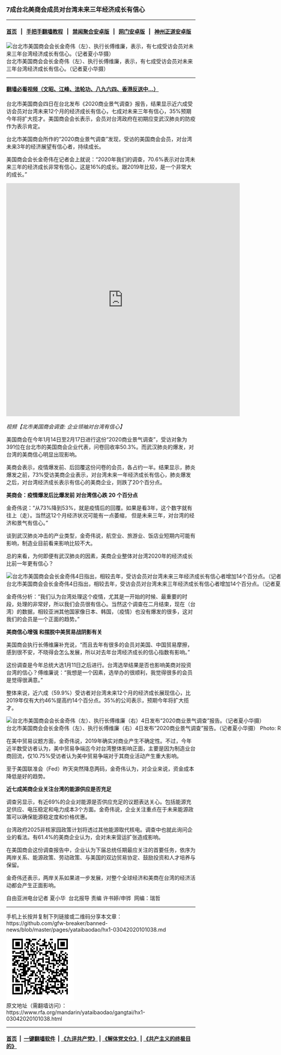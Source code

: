 ### 7成台北美商会成员对台湾未来三年经济成长有信心
------------------------

#### [首页](https://github.com/gfw-breaker/banned-news/blob/master/README.md) &nbsp;&nbsp;|&nbsp;&nbsp; [手把手翻墙教程](https://github.com/gfw-breaker/guides/wiki) &nbsp;&nbsp;|&nbsp;&nbsp; [禁闻聚合安卓版](https://github.com/gfw-breaker/bn-android) &nbsp;&nbsp;|&nbsp;&nbsp; [网门安卓版](https://github.com/oGate2/oGate) &nbsp;&nbsp;|&nbsp;&nbsp; [神州正道安卓版](https://github.com/SzzdOgate/update) 



<div id="headerimg">
 <img alt="台北市美国商会会长金奇伟（左）、执行长傅维廉，表示，有七成受访会员对未来三年台湾经济成长有信心。（记者夏小华摄）" src="https://www.rfa.org/mandarin/yataibaodao/gangtai/hx1-03042020101038.html/4e00.jpg/@@images/9c4c3ad9-4b87-4706-8274-dac5e7562005.jpeg" title="台北市美国商会会长金奇伟（左）、执行长傅维廉，表示，有七成受访会员对未来三年台湾经济成长有信心。（记者夏小华摄）"/>
 <div id="headerimgcontents">
  <div id="headerimgcaption">
   <span>
    台北市美国商会会长金奇伟（左）、执行长傅维廉，表示，有七成受访会员对未来三年台湾经济成长有信心。（记者夏小华摄）
   </span>
   <!-- zoomattribute -->
  </div>
  <!-- headerimgcaption -->
 </div>
 <!-- headerimagecontents -->
</div>

<hr/>


#### [翻墙必看视频（文昭、江峰、法轮功、八九六四、香港反送中...）](https://github.com/gfw-breaker/banned-news/blob/master/pages/link3.md)

<div id="storytext">
 <div>
  <div class="slot_header">
  </div>
 </div>
 <p>
  台北市美国商会四日在台北发布《2020商业景气调查》报告，结果显示近六成受访会员对台湾未来12个月的经济成长有信心，七成对未来三年有信心，35%预期今年将扩大揽才。美国商会会长表示，会员对台湾政府在初期应变武汉肺炎的防疫作为表示肯定。
 </p>
 <p>
  台北市美国商会所作的“2020商业景气调查”发现，受访的美国商会会员，对台湾未来3年的经济展望有信心者，持续成长。
 </p>
 <p>
 </p>
 <p>
 </p>
 <p>
  美国商会会长金奇伟在记者会上就说：“2020年我们的调查，70.6%表示对台湾未来三年的经济成长非常有信心，这是16%的成长。跟2019年比较，是一个非常大的成长。”
 </p>
 <p>
 </p>
 <p>
  <iframe frameborder="0" height="620" scrolling="no" src="https://www.facebook.com/plugins/video.php?href=https%3A%2F%2Fwww.facebook.com%2FRFAChinese%2Fvideos%2F204203210935918%2F&amp;show_text=0&amp;width=622" width="622">
  </iframe>
 </p>
 <p>
  <i>
   视频【北市美国商会调查: 企业领袖对台湾有信心】
  </i>
 </p>
 <p>
 </p>
 <p>
  美国商会在今年1月14日至2月17日进行这份“2020商业景气调查”，受访对象为391位在台北市的美国商会企业代表，问卷回收率50.3%。而武汉肺炎的爆发，对台湾的美商信心明显出现影响。
 </p>
 <p>
  美商会表示，疫情爆发前、后回覆这份问卷的会员，各占约一半。结果显示，肺炎爆发之前，73%受访美商企业表示，对台湾未来一年经济成长有信心，肺炎爆发之后，对台湾经济成长表示有信心的美商企业，则跌了20个百分点。
 </p>
 <p>
  <b>
   美商会：疫情爆发后比爆发前
  </b>
  <b>
  </b>
  <b>
   对台湾信心跌
  </b>
  <b>
   20
  </b>
  <b>
   个百分点
  </b>
  <b>
  </b>
 </p>
 <p>
  金奇伟说：“从73%降到53%，就是疫情后的回覆。如果是看3年，这个数字就有往上（走）。当然这12个月经济状况可能有一点萎缩， 但是未来三年，对台湾的经济和景气有信心。”
 </p>
 <p>
  谈到武汉肺炎冲击的产业类型，金奇伟说，航空业、旅游业、饭店业短期内可能有影响，制造业目前看来影响比较不大。
 </p>
 <p>
  总的来看，为何即便有武汉肺炎的因素，美商企业整体对台湾2020年的经济成长比前一年更有信心？
 </p>
 <p>
 </p>
 <p>
  <div class="image-inline captioned" style="width:1280px;">
   <div style="width:1280px;">
    <img alt="台北市美国商会会长金奇伟4日指出，相较去年，受访会员对台湾未来三年经济成长有信心者增加14个百分点。（记者夏小华摄）" src="https://www.rfa.org/mandarin/yataibaodao/gangtai/hx1-03042020101038.html/4e8c.jpg" title="台北市美国商会会长金奇伟4日指出，相较去年，受访会员对台湾未来三年经济成长有信心者增加14个百分点。（记者夏小华摄）"/>
   </div>
   <div class="image-caption">
    <span style="width:1280px;">
     台北市美国商会会长金奇伟4日指出，相较去年，受访会员对台湾未来三年经济成长有信心者增加14个百分点。（记者夏小华摄）
    </span>
    <span class="copyright">
     Photo: RFA
    </span>
   </div>
  </div>
 </p>
 <p>
  金奇伟分析：“我们认为台湾处理这个疫情，尤其是一开始的时候、最重要的时段，处理的非常好，所以我们会员很有信心。当然这个调查在二月结束，现在（台湾）的数据，相较亚洲其他国家像日本、韩国，（疫情）也没有爆发的很多，这对我们的会员是一个正面的趋势。”
 </p>
 <p>
  <b>
   美商信心增强
  </b>
  <b>
   和摆脱中美贸易战阴影有关
  </b>
  <b>
  </b>
 </p>
 <p>
  美国商会执行长傅维廉补充说，“而且去年有很多的会员对美国、中国贸易摩擦，感到很不安，不晓得会怎么发展，所以对去年台湾经济成长的信心指数有影响。”
 </p>
 <p>
  这份调查是今年总统大选1月11日之后进行。台湾选举结果是否也影响美商对投资台湾的信心？傅维廉说：“我想是一个因素，选举办的很顺利，我觉得很多的会员是觉得很满意。”
 </p>
 <p>
  整体来说，近六成（59.9%）受访者对台湾未来12个月的经济成长展现信心，比2019年仅有大约46%提高约14个百分点。35%的公司表示，预期今年将扩大揽才。
 </p>
 <p>
 </p>
 <p>
  <div class="image-inline captioned" style="width:1280px;">
   <div style="width:1280px;">
    <img alt="台北市美国商会会长金奇伟（左）、执行长傅维廉（右）4日发布“2020商业景气调查”报告。（记者夏小华摄）" src="https://www.rfa.org/mandarin/yataibaodao/gangtai/hx1-03042020101038.html/56db.jpg" title="台北市美国商会会长金奇伟（左）、执行长傅维廉（右）4日发布“2020商业景气调查”报告。（记者夏小华摄）"/>
   </div>
   <div class="image-caption">
    <span style="width:1280px;">
     台北市美国商会会长金奇伟（左）、执行长傅维廉（右）4日发布“2020商业景气调查”报告。（记者夏小华摄）
    </span>
    <span class="copyright">
     Photo: RFA
    </span>
   </div>
  </div>
 </p>
 <p>
  在美中贸易议题方面，金奇伟说，2019年确实对商业产生不确定性。不过，今年近半数受访者认为，美中贸易争端迄今对台湾整体影响正面，主要是因为制造业台商回流，仅10.75%受访者认为美中贸易争端对于其商业活动产生重大影响。
 </p>
 <p>
  至于美国联准会（Fed）昨天突然降息两码，金奇伟认为，对企业来说，资金成本降低是好的趋势。
 </p>
 <p>
  <b>
   近七成美商企业关注台湾的能源供应是否充足
  </b>
  <b>
  </b>
 </p>
 <p>
  调查另显示，有近69%的企业对能源是否供应充足的议题表达关心。包括能源充足供应、电压稳定和电力成本3个方面。金奇伟说，企业关注重点在于未来能源政策可以确保能源稳定度和价格优惠。
 </p>
 <p>
  台湾政府2025非核家园政策计划将透过其他能源取代核电。调查中也就此询问企业的看法。有61.4%的美商企业认为，会对未来营运扩张造成影响。
 </p>
 <p>
  在美国商会这份调查报告中，企业认为下届总统任期最应关注的首要任务，依序为两岸关系、能源政策、劳动政策、与美国的双边贸易协定、鼓励投资和人才培养与保留。
 </p>
 <p>
  金奇伟还表示，两岸关系如果进一步发展，对整个全球经济和美商在台湾的经济活动都会产生正面影响。
 </p>
 <p>
 </p>
 <p>
  自由亚洲电台记者 夏小华  台北报导 责编 许书婷/申铧  网编：瑞哲
 </p>
</div>

<hr/>
手机上长按并复制下列链接或二维码分享本文章：<br/>
https://github.com/gfw-breaker/banned-news/blob/master/pages/yataibaodao/hx1-03042020101038.md <br/>
<a href='https://github.com/gfw-breaker/banned-news/blob/master/pages/yataibaodao/hx1-03042020101038.md'><img src='https://github.com/gfw-breaker/banned-news/blob/master/pages/yataibaodao/hx1-03042020101038.md.png'/></a> <br/>
原文地址（需翻墙访问）：https://www.rfa.org/mandarin/yataibaodao/gangtai/hx1-03042020101038.html


------------------------
#### [首页](https://github.com/gfw-breaker/banned-news/blob/master/README.md) &nbsp;|&nbsp; [一键翻墙软件](https://github.com/gfw-breaker/nogfw/blob/master/README.md) &nbsp;| [《九评共产党》](https://github.com/gfw-breaker/9ping.md/blob/master/README.md#九评之一评共产党是什么) | [《解体党文化》](https://github.com/gfw-breaker/jtdwh.md/blob/master/README.md) | [《共产主义的终极目的》](https://github.com/gfw-breaker/gczydzjmd.md/blob/master/README.md)


<img src='http://gfw-breaker.win/banned-news/pages/yataibaodao/hx1-03042020101038.md' width='0px' height='0px'/>